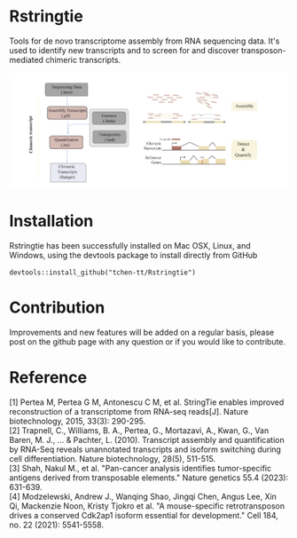 # Rstringtie
Tools for de novo transcriptome assembly from RNA sequencing data. It's used to identify new transcripts and to screen for and discover transposon-mediated chimeric transcripts.
 
![](./picture/chimeric.png)
# Installation
Rstringtie has been successfully installed on Mac OSX, Linux, and Windows, using the devtools package to install directly from GitHub

```
devtools::install_github("tchen-tt/Rstringtie")
```

# Contribution
Improvements and new features will be added on a regular basis, please post on the github page with any question or if you would like to contribute.


# Reference
\[1\] Pertea M, Pertea G M, Antonescu C M, et al. StringTie enables improved reconstruction of a transcriptome from RNA-seq reads[J]. Nature biotechnology, 2015, 33(3): 290-295.  
\[2\] Trapnell, C., Williams, B. A., Pertea, G., Mortazavi, A., Kwan, G., Van Baren, M. J., ... & Pachter, L. (2010). Transcript assembly and quantification by RNA-Seq reveals unannotated transcripts and isoform switching during cell differentiation. Nature biotechnology, 28(5), 511-515.  
\[3\] Shah, Nakul M., et al. "Pan-cancer analysis identifies tumor-specific antigens derived from transposable elements." Nature genetics 55.4 (2023): 631-639.  
\[4\] Modzelewski, Andrew J., Wanqing Shao, Jingqi Chen, Angus Lee, Xin Qi, Mackenzie Noon, Kristy Tjokro et al. "A mouse-specific retrotransposon drives a conserved Cdk2ap1 isoform essential for development." Cell 184, no. 22 (2021): 5541-5558. 